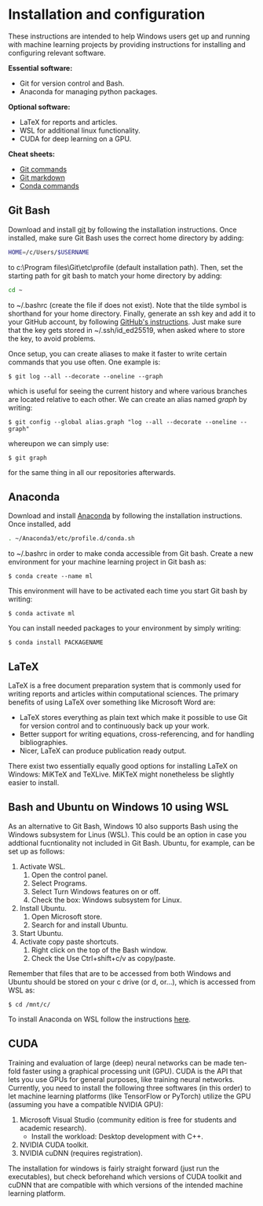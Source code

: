 # Installation and configuration

These instructions are intended to help Windows users get up and running with machine learning projects by providing instructions for installing and configuring relevant software.

**Essential software:**
* Git for version control and Bash.
* Anaconda for managing python packages.

**Optional software:**
* LaTeX for reports and articles.
* WSL for additional linux functionality.
* CUDA for deep learning on a GPU.

**Cheat sheets:**
* [Git commands](https://education.github.com/git-cheat-sheet-education.pdf)
* [Git markdown](https://enterprise.github.com/downloads/en/markdown-cheatsheet.pdf)
* [Conda commands](https://docs.conda.io/projects/conda/en/4.6.0/_downloads/52a95608c49671267e40c689e0bc00ca/conda-cheatsheet.pdf)

## Git Bash
Download and install [git](https://git-scm.com/downloads) by following the installation instructions. Once installed, make sure Git Bash uses the correct home directory by adding:
```bash
HOME=/c/Users/$USERNAME
```
to c:\Program files\Git\etc\profile (default installation path). Then, set the starting path for git bash to match your home directory by adding:
```bash
cd ~
```
to ~/.bashrc (create the file if does not exist). Note that the tilde symbol is shorthand for your home directory. Finally, generate an ssh key and add it to your GitHub account, by following [GitHub's instructions](https://docs.github.com/en/authentication/connecting-to-github-with-ssh). Just make sure that the key gets stored in ~/.ssh/id_ed25519, when asked where to store the key, to avoid problems.

Once setup, you can create aliases to make it faster to write certain commands that you use often. One example is:
```console
$ git log --all --decorate --oneline --graph
```
which is useful for seeing the current history and where various branches are located relative to each other. We can create an alias named *graph* by writing:
```console
$ git config --global alias.graph "log --all --decorate --oneline --graph"
```
whereupon we can simply use:
```console
$ git graph
```
for the same thing in all our repositories afterwards.

## Anaconda
Download and install [Anaconda](https://www.anaconda.com/products/individual) by following the installation instructions. Once installed, add
```bash
. ~/Anaconda3/etc/profile.d/conda.sh
```
to ~/.bashrc in order to make conda accessible from Git bash. Create a new environment for your machine learning project in Git bash as:
```console
$ conda create --name ml
```
This environment will have to be activated each time you start Git bash by writing:
```console
$ conda activate ml
```
You can install needed packages to your environment by simply writing:
```console
$ conda install PACKAGENAME
```

## LaTeX
LaTeX is a free document preparation system that is commonly used for writing reports and articles within computational sciences. The primary  benefits of using LaTeX over something like Microsoft Word are:

* LaTeX stores everything as plain text which make it possible to use Git for version control and to continuously back up your work.
* Better support for writing equations, cross-referencing, and for handling bibliographies.
* Nicer, LaTeX can produce publication ready output.

There exist two essentially equally good options for installing LaTeX on Windows: MiKTeX and TeXLive. MiKTeX might nonetheless be slightly easier to install.

## Bash and Ubuntu on Windows 10 using WSL
As an alternative to Git Bash, Windows 10 also supports Bash using the Windows subsystem for Linus (WSL). This could be an option in case you addtional fucntionality not included in Git Bash. Ubuntu, for example, can be set up as follows:
1. Activate WSL.
   1. Open the control panel.
   1. Select Programs.
   1. Select Turn Windows features on or off.
   1. Check the box: Windows subsystem for Linux.
1. Install Ubuntu.
   1. Open Microsoft store.
   1. Search for and install Ubuntu.
1. Start Ubuntu.
1. Activate copy paste shortcuts.
   1. Right click on the top of the Bash window.
   1. Check the Use Ctrl+shift+c/v as copy/paste.

Remember that files that are to be accessed from both Windows and Ubuntu should be stored on your c drive (or d, or...), which is accessed from WSL as:
```console
$ cd /mnt/c/
```
To install Anaconda on WSL follow the instructions [here](https://gist.github.com/kauffmanes/5e74916617f9993bc3479f401dfec7da).

## CUDA
Training and evaluation of large (deep) neural networks can be made ten-fold faster using a graphical processing unit (GPU). CUDA is the API that lets you use GPUs for general purposes, like training neural networks. Currently, you need to install the following three softwares (in this order) to let machine learning platforms (like TensorFlow or PyTorch) utilize the GPU (assuming you have a compatible NVIDIA GPU):
1. Microsoft Visual Studio (community edition is free for students and academic research).
   * Install the workload: Desktop development with C++.
2. NVIDIA CUDA toolkit.
3. NVIDIA cuDNN (requires registration).

The installation for windows is fairly straight forward (just run the executables), but check beforehand which versions of CUDA toolkit and cuDNN that are compatible with which versions of the intended machine learning platform.
